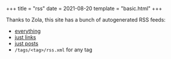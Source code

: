 +++
title = "rss"
date = 2021-08-20
template = "basic.html"
+++

Thanks to Zola, this site has a bunch of autogenerated RSS feeds:

- [everything](/rss.xml)
- [just links](/links/rss.xml)
- [just posts](/posts/rss.xml)
- `/tags/<tag>/rss.xml` for any tag

